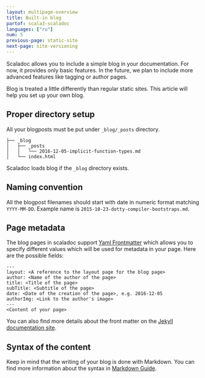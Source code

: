 ```yaml
---
layout: multipage-overview
title: Built-in blog
partof: scala3-scaladoc
languages: ["ru"]
num: 5
previous-page: static-site
next-page: site-versioning
---
```


Scaladoc allows you to include a simple blog in your documentation. For now, it
provides only basic features. In the future, we plan to include more advanced
features like tagging or author pages.

Blog is treated a little differently than regular static sites. This article will help you set up your own blog.

## Proper directory setup

All your blogposts must be put under `_blog/_posts` directory.


```
├── _blog
│   ├── _posts
│   │   └── 2016-12-05-implicit-function-types.md
│   └── index.html
```

Scaladoc loads blog if the `_blog` directory exists.

## Naming convention

All the blogpost filenames should start with date in numeric format matching `YYYY-MM-DD`.
Example name is `2015-10-23-dotty-compiler-bootstraps.md`.

## Page metadata

The blog pages in scaladoc support [Yaml Frontmatter](https://assemble.io/docs/YAML-front-matter.html) which allows you to specify different values which will be used for metadata in your page. Here are the possible fields:

```
---
layout: <A reference to the layout page for the blog page>
author: <Name of the author of the page>
title: <Title of the page>
subTitle: <Subtitle of the page>
date: <Date of the creation of the page>, e.g. 2016-12-05
authorImg: <Link to the author's image>
---
<Content of your page>
```

You can also find more details about the front matter on the [Jekyll documentation site](https://jekyllrb.com/docs/front-matter/).

## Syntax of the content
Keep in mind that the writing of your blog is done with Markdown. You can find more information about the syntax in [Markdown Guide](https://www.markdownguide.org/basic-syntax/).
